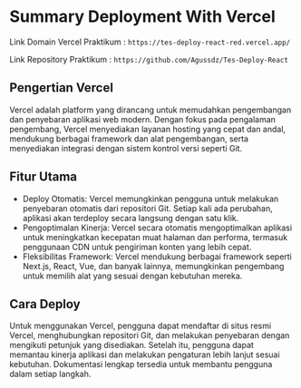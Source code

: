 # Summary Deployment With Vercel

Link Domain Vercel Praktikum : `https://tes-deploy-react-red.vercel.app/`

Link Repository Praktikum : `https://github.com/Agussdz/Tes-Deploy-React`

## Pengertian Vercel

Vercel adalah platform yang dirancang untuk memudahkan pengembangan dan penyebaran aplikasi web modern. Dengan fokus pada pengalaman pengembang, Vercel menyediakan layanan hosting yang cepat dan andal, mendukung berbagai framework dan alat pengembangan, serta menyediakan integrasi dengan sistem kontrol versi seperti Git.

## Fitur Utama

- Deploy Otomatis: Vercel memungkinkan pengguna untuk melakukan penyebaran otomatis dari repositori Git. Setiap kali ada perubahan, aplikasi akan terdeploy secara langsung dengan satu klik.
- Pengoptimalan Kinerja: Vercel secara otomatis mengoptimalkan aplikasi untuk meningkatkan kecepatan muat halaman dan performa, termasuk penggunaan CDN untuk pengiriman konten yang lebih cepat.
- Fleksibilitas Framework: Vercel mendukung berbagai framework seperti Next.js, React, Vue, dan banyak lainnya, memungkinkan pengembang untuk memilih alat yang sesuai dengan kebutuhan mereka.

## Cara Deploy

Untuk menggunakan Vercel, pengguna dapat mendaftar di situs resmi Vercel, menghubungkan repositori Git, dan melakukan penyebaran dengan mengikuti petunjuk yang disediakan. Setelah itu, pengguna dapat memantau kinerja aplikasi dan melakukan pengaturan lebih lanjut sesuai kebutuhan. Dokumentasi lengkap tersedia untuk membantu pengguna dalam setiap langkah.
